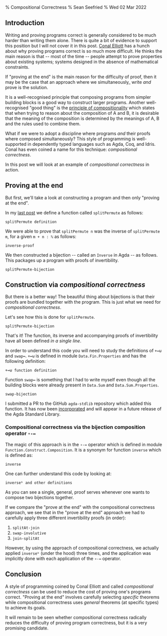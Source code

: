 % Compositional Correctness
% Sean Seefried
% Wed 02 Mar 2022

## Introduction

Writing and proving programs correct is generally considered to be much harder than writing them alone. There is quite a bit of evidence to support this position but I will not cover it in this post. [Conal Elliott](http://conal.net) has a hunch about why proving programs correct is so much more difficult. He thinks the main reason is that -- most of the time --  people attempt to prove properties about existing systems; systems designed in the absence of mathematical constraints.

If "proving at the end" is the main reason for the difficulty of proof, then it may be the case that an approach where we simultaneously_ write _and_ prove is the solution.

It is a well-recognised principle that composing programs from simpler building blocks is a good way to construct larger programs. Another well-recognised "good thing" is the [principle of compositionality](https://en.wikipedia.org/wiki/Principle_of_compositionality) which states that when trying to reason about the composition of A and B, it is desirable that the meaning of the composition is determined by the meanings of A, B and the rules used to combine them.

What if we were to adopt a discipline where programs _and_ their proofs where composed simultaneously? This style of programming is well-supported in dependently typed languages such as Agda, Coq, and Idris. Conal has even coined a name for this technique: _compositional correctness_.

In this post we will look at an example of _compositional correctness_ in action.

## Proving at the end

But first, we'll take a look at constructing a program and then only "proving at the end".

In my [last post](../proving-a-more-general-theorem-is-often-easier.md) we define a function called `splitPermute` as follows:

```{ htmlDir="2022-02-24-permutations" module="Permutations" delimeters="splitPermute" }
splitPermute definition
```

We were able to prove that `splitPermute n` was the inverse of `splitPermute m`, for a given `m + n : ℕ` as follows:

```{ htmlDir="2022-02-24-permutations" module="Permutations" delimeters="inverse-proof" }
inverse-proof
```

We then constructed a bijection -- called an `Inverse` in Agda -- as follows. This packages up a program with proofs of invertibility.

```{ htmlDir="2022-02-24-permutations" module="Permutations" delimeters="splitPermute-bijection-1" }
splitPermute-bijection
```
## Construction via _compositional correctness_

But there is a better way! The beautiful thing about bijections is that their proofs are bundled together with the program. This is just what we need for _compositional correctness_.

Let's see how this is done for `splitPermute`.

```{ htmlDir="2022-02-24-permutations" module="Permutations" delimeters="splitPermute-bijection-2" }
splitPermute-bijection
```

That's it! The function, its inverse and accompanying proofs of invertibility have all been defined _in a single line_.

In order to understand this code you will need to study the definitions of `+↔⊎` and `swap↔`. `+↔⊎` is defined in module `Data.Fin.Properties` and has the following definition:

```{ htmlDir="2022-02-24-permutations" module="Data.Fin.Properties" fun="+↔⊎" lines="2" }
+↔⊎ function definition
```

Function `swap↔` is something that I had to write myself even though all the building blocks were already present in `Data.Sum` and `Data.Sum.Properties`.

```{ htmlDir="2022-02-24-permutations" module="Permutations" delimeters="swap-bijection" }
swap-bijection
```

I submitted a PR to the GitHub `agda-stdlib` repository which added this function. It has now been [incorporated](https://github.com/agda/agda-stdlib/commit/9bf16e21f0fcdefd9200d4f368bbeaee67b84c75) and will appear in a future release of the Agda Standard Library.


### Compositional correctness via the bijection composition operator `∘-↔`

The magic of this approach is in the `∘-↔` operator which is defined in module `Function.Construct.Composition`. It is a synonym for function `inverse` which is defined as:

```{ htmlDir="2022-02-24-permutations" module="Function.Construct.Composition" lineNumber="196" lines="8" }
inverse
```

One can further understand this code by looking at:

```{ htmlDir="2022-02-24-permutations" module="Function.Construct.Composition" lineNumber="56" lines="16" }
inverseᵇ and other definitions
```

As you can see a single, general, proof serves whenever one wants to compose two bijections together.

If we compare the "prove at the end" with the compositional correctness approach, we see that in the "prove at the end" approach we had to carefully apply three different invertibility proofs (in order):

1. `splitAt-join`
2. `swap-involutive`
3. `join-splitAt`

However, by using the approach of compositional correctness, we actually applied `inverseᵇ` (under the hood) three times, and the application was implicitly done with each application of the `∘-↔` operator.

## Conclusion

A style of programming coined by Conal Elliott and called _compositional correctness_ can be used to reduce the cost of proving one's programs correct. "Proving at the end" involves carefully selecting _specific_ theorems while compositional correctness uses _general_ theorems (at specific types) to achieve its goals.

It will remain to be seen whether compositional correctness radically reduces the difficulty of proving program correctness, but it is a very promising candidate.
